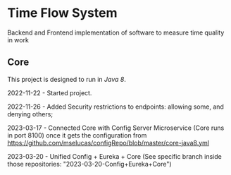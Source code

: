 # Time Flow System 
Backend and Frontend implementation of software to measure time quality in work

## Core
This project is designed to run in *Java 8*.

2022-11-22 - Started project.

2022-11-26 - Added Security restrictions to endpoints: allowing some, and denying others;

2023-03-17 - Connected Core with Config Server Microservice (Core runs in port 8100) once it gets the configuration from https://github.com/mselucas/configRepo/blob/master/core-java8.yml

2023-03-20 - Unified Config + Eureka + Core  (See specific branch inside those repositories: "2023-03-20-Config+Eureka+Core")


